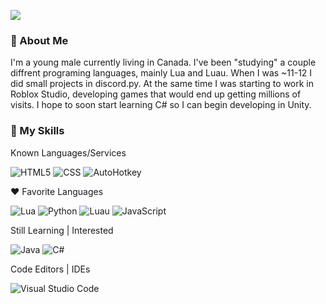 ![](https:https://github.com/UppedX/UppedX/blob/main/README.md//komarev.com/ghpvc/?username=uppedx&color=006bed)

<h3>📝&nbsp;About Me</h3>

I'm a young male currently living in Canada. I've been "studying" a couple diffrent programing languages, mainly Lua and Luau. When I was ~11-12 I did small projects in discord.py. At the same time I was starting to work in Roblox Studio, developing games that would end up getting millions of visits. I hope to soon start learning C# so I can begin developing in Unity.

<h3>🚀&nbsp;My Skills </h3>

Known Languages/Services

  ![HTML5](https://img.shields.io/badge/-HTML5-333333?style=flat&logo=HTML5)
  ![CSS](https://img.shields.io/badge/-CSS-333333?style=flat&logo=CSS3&logoColor=1572B6)
  ![AutoHotkey](https://img.shields.io/badge/-AutoHotkey-333333?style=flat&logo=autohotkey&logoColor=brightgreen)

❤ Favorite Languages

  ![Lua](https://img.shields.io/badge/-Lua-333333?style=flat&logo=lua)
  ![Python](https://img.shields.io/badge/-Python-333333?style=flat&logo=python)
  ![Luau](https://img.shields.io/badge/-Luau%20(Roblox)-333333?style=flat&logo=Roblox)
  ![JavaScript](https://img.shields.io/badge/-JavaScript-333333?style=flat&logo=javascript)


Still Learning | Interested

  ![Java](https://img.shields.io/badge/-Java-333333?style=flat&logo=java&logoColor=red)
  ![C#](https://img.shields.io/badge/-C%23-333333?style=flat&logo=csharp&logoColor=239120)


Code Editors | IDEs

  ![Visual Studio Code](https://img.shields.io/badge/-Visual%20Studio%20Code-333333?style=flat&logo=visual-studio-code&logoColor=007ACC)
